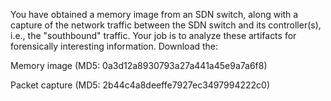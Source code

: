 You have obtained a memory image from an SDN switch, along with a capture of the network traffic between the SDN switch and its controller(s), i.e., the "southbound" traffic. Your job is to analyze these artifacts for forensically interesting information. Download the:

Memory image  (MD5: 0a3d12a8930793a27a441a45e9a7a6f8)

Packet capture  (MD5: 2b44c4a8deeffe7927ec3497994222c0)
